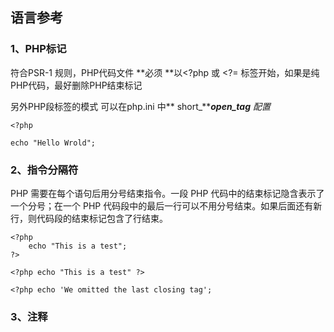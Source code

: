 ## 语言参考

### 1、PHP标记

符合PSR-1 规则，PHP代码文件 **必须 **以&lt;?php 或 &lt;?= 标签开始，如果是纯PHP代码，最好删除PHP结束标记

另外PHP段标签的模式 可以在php.ini 中** short\_**_**open\_tag** 配置_

```
<?php

echo "Hello Wrold";
```

### 2、指令分隔符

PHP 需要在每个语句后用分号结束指令。一段 PHP 代码中的结束标记隐含表示了一个分号；在一个 PHP 代码段中的最后一行可以不用分号结束。如果后面还有新行，则代码段的结束标记包含了行结束。

```
<?php
    echo "This is a test";
?>

<?php echo "This is a test" ?>

<?php echo 'We omitted the last closing tag';
```

### 3、注释





